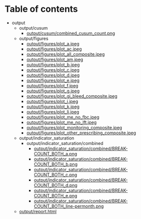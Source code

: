 # Table of contents

* output
  * output/cusum
    * [output/cusum/combined_cusum_count.png](output/cusum/combined_cusum_count.png)
  * output/figures
    * [output/figures/plot_a.jpeg](output/figures/plot_a.jpeg)
    * [output/figures/plot_ac.jpeg](output/figures/plot_ac.jpeg)
    * [output/figures/plot_all_composite.jpeg](output/figures/plot_all_composite.jpeg)
    * [output/figures/plot_am.jpeg](output/figures/plot_am.jpeg)
    * [output/figures/plot_b.jpeg](output/figures/plot_b.jpeg)
    * [output/figures/plot_c.jpeg](output/figures/plot_c.jpeg)
    * [output/figures/plot_d.jpeg](output/figures/plot_d.jpeg)
    * [output/figures/plot_e.jpeg](output/figures/plot_e.jpeg)
    * [output/figures/plot_f.jpeg](output/figures/plot_f.jpeg)
    * [output/figures/plot_g.jpeg](output/figures/plot_g.jpeg)
    * [output/figures/plot_gi_bleed_composite.jpeg](output/figures/plot_gi_bleed_composite.jpeg)
    * [output/figures/plot_i.jpeg](output/figures/plot_i.jpeg)
    * [output/figures/plot_k.jpeg](output/figures/plot_k.jpeg)
    * [output/figures/plot_li.jpeg](output/figures/plot_li.jpeg)
    * [output/figures/plot_me_no_fbc.jpeg](output/figures/plot_me_no_fbc.jpeg)
    * [output/figures/plot_me_no_lft.jpeg](output/figures/plot_me_no_lft.jpeg)
    * [output/figures/plot_monitoring_composite.jpeg](output/figures/plot_monitoring_composite.jpeg)
    * [output/figures/plot_other_prescribing_composite.jpeg](output/figures/plot_other_prescribing_composite.jpeg)
  * output/indicator_saturation
    * output/indicator_saturation/combined
      * [output/indicator_saturation/combined/BREAK-COUNT_BOTH_a.png](output/indicator_saturation/combined/BREAK-COUNT_BOTH_a.png)
      * [output/indicator_saturation/combined/BREAK-COUNT_BOTH_b.png](output/indicator_saturation/combined/BREAK-COUNT_BOTH_b.png)
      * [output/indicator_saturation/combined/BREAK-COUNT_BOTH_c.png](output/indicator_saturation/combined/BREAK-COUNT_BOTH_c.png)
      * [output/indicator_saturation/combined/BREAK-COUNT_BOTH_d.png](output/indicator_saturation/combined/BREAK-COUNT_BOTH_d.png)
      * [output/indicator_saturation/combined/BREAK-COUNT_BOTH_e.png](output/indicator_saturation/combined/BREAK-COUNT_BOTH_e.png)
      * [output/indicator_saturation/combined/BREAK-COUNT_BOTH_line-permonth.png](output/indicator_saturation/combined/BREAK-COUNT_BOTH_line-permonth.png)
  * [output/report.html](output/report.html)